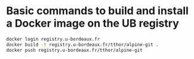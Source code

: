 # Basic commands to build and install a Docker image on the UB registry

```bash
docker login registry.u-bordeaux.fr
docker build -t registry.u-bordeaux.fr/tthor/alpine-git .
docker push registry.u-bordeaux.fr/tthor/alpine-git
```
